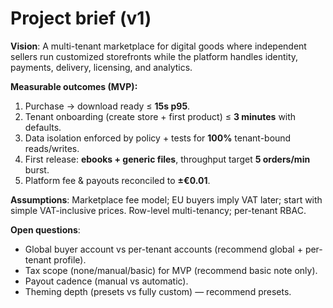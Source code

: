 # Project brief (v1)

**Vision**: A multi-tenant marketplace for digital goods where independent sellers run customized storefronts while the platform handles identity, payments, delivery, licensing, and analytics.

**Measurable outcomes (MVP):**
1. Purchase → download ready ≤ **15s p95**.
2. Tenant onboarding (create store + first product) ≤ **3 minutes** with defaults.
3. Data isolation enforced by policy + tests for **100%** tenant-bound reads/writes.
4. First release: **ebooks + generic files**, throughput target **5 orders/min** burst.
5. Platform fee & payouts reconciled to **±€0.01**.

**Assumptions**: Marketplace fee model; EU buyers imply VAT later; start with simple VAT-inclusive prices. Row-level multi-tenancy; per-tenant RBAC.

**Open questions**: 
- Global buyer account vs per-tenant accounts (recommend global + per-tenant profile).
- Tax scope (none/manual/basic) for MVP (recommend basic note only).
- Payout cadence (manual vs automatic).
- Theming depth (presets vs fully custom) — recommend presets.
